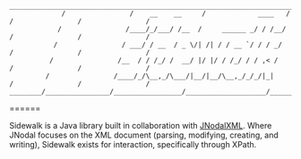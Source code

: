 ````
__________________________________________________________________________________________________________________________
             /                /    __    __     /             ____   /                /                /                /
            /                /____/_/___/ /__  /     ______ _/ / /__/                /                /                /
           /                / ___/ / __  / _ \/| /| / / __ `/ / / _/                /                /                /
          /                /__  / / /_/ /  __/ |/ |/ / /_/ / / ,< /                /                /                /
         /                /____/_/\__,_/\___/|__/|__/\__,_/_/_/|_|                /                /                /
________/________________/_________________/____________________/________________/________________/________________/____
````

======

Sidewalk is a Java library built in collaboration with [JNodalXML](https://github.com/zachtaylor/JNodalXML). Where JNodal focuses on the XML document (parsing, modifying, creating, and writing), Sidewalk exists for interaction, specifically through XPath.
